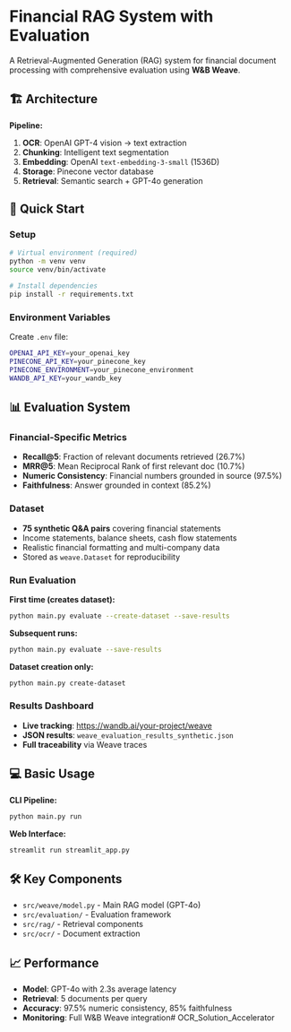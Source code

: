 # Financial RAG System with Evaluation

A Retrieval-Augmented Generation (RAG) system for financial document processing with comprehensive evaluation using **W&B Weave**.

## 🏗️ Architecture

**Pipeline:**
1. **OCR**: OpenAI GPT-4 vision → text extraction
2. **Chunking**: Intelligent text segmentation  
3. **Embedding**: OpenAI `text-embedding-3-small` (1536D)
4. **Storage**: Pinecone vector database
5. **Retrieval**: Semantic search + GPT-4o generation

## 🚀 Quick Start

### Setup
```bash
# Virtual environment (required)
python -m venv venv
source venv/bin/activate

# Install dependencies  
pip install -r requirements.txt
```

### Environment Variables
Create `.env` file:
```bash
OPENAI_API_KEY=your_openai_key
PINECONE_API_KEY=your_pinecone_key
PINECONE_ENVIRONMENT=your_pinecone_environment
WANDB_API_KEY=your_wandb_key
```

## 📊 Evaluation System

### Financial-Specific Metrics
- **Recall@5**: Fraction of relevant documents retrieved (26.7%)
- **MRR@5**: Mean Reciprocal Rank of first relevant doc (10.7%)  
- **Numeric Consistency**: Financial numbers grounded in source (97.5%)
- **Faithfulness**: Answer grounded in context (85.2%)

### Dataset
- **75 synthetic Q&A pairs** covering financial statements
- Income statements, balance sheets, cash flow statements
- Realistic financial formatting and multi-company data
- Stored as `weave.Dataset` for reproducibility

### Run Evaluation

**First time (creates dataset):**
```bash
python main.py evaluate --create-dataset --save-results
```

**Subsequent runs:**
```bash
python main.py evaluate --save-results
```

**Dataset creation only:**
```bash
python main.py create-dataset
```

### Results Dashboard
- **Live tracking**: https://wandb.ai/your-project/weave  
- **JSON results**: `weave_evaluation_results_synthetic.json`
- **Full traceability** via Weave traces

## 💻 Basic Usage

**CLI Pipeline:**
```bash
python main.py run
```

**Web Interface:**
```bash
streamlit run streamlit_app.py
```

## 🛠️ Key Components

- `src/weave/model.py` - Main RAG model (GPT-4o)
- `src/evaluation/` - Evaluation framework  
- `src/rag/` - Retrieval components
- `src/ocr/` - Document extraction

## 📈 Performance

- **Model**: GPT-4o with 2.3s average latency
- **Retrieval**: 5 documents per query
- **Accuracy**: 97.5% numeric consistency, 85% faithfulness
- **Monitoring**: Full W&B Weave integration# OCR_Solution_Accelerator
